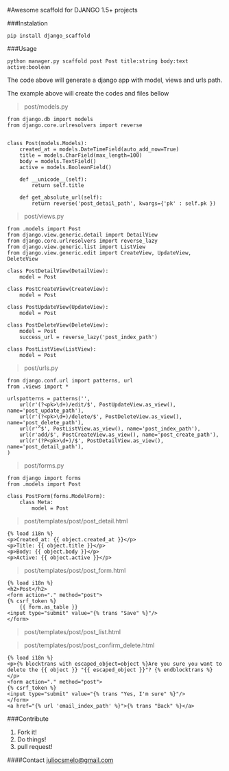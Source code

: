 #Awesome scaffold for DJANGO 1.5+ projects

###Instalation

    pip install django_scaffold

###Usage

    python manager.py scaffold post Post title:string body:text active:boolean

The code above will generate a django app with model, views and urls path.

The example above will create the codes and files bellow

>post/models.py

    from django.db import models
    from django.core.urlresolvers import reverse


    class Post(models.Models):
        created_at = models.DateTimeField(auto_add_now=True)
        title = models.CharField(max_length=100)
        body = models.TextField()
        active = models.BooleanField()

        def __unicode__(self):
            return self.title

        def get_absolute_url(self):
            return reverse('post_detail_path', kwargs={'pk' : self.pk })

>post/views.py

    from .models import Post
    from django.view.generic.detail import DetailView
    from django.core.urlresolvers import reverse_lazy
    from django.view.generic.list import ListView
    from django.view.generic.edit import CreateView, UpdateView, DeleteView

    class PostDetailView(DetailView):
        model = Post

    class PostCreateView(CreateView):
        model = Post

    class PostUpdateView(UpdateView):
        model = Post

    class PostDeleteView(DeleteView):
        model = Post
        success_url = reverse_lazy('post_index_path')

    class PostListView(ListView):
        model = Post

>post/urls.py


    from django.conf.url import patterns, url
    from .views import *

    urlspatterns = patterns('',
        url(r'(?<pk>\d+)/edit/$', PostUpdateView.as_view(), name='post_update_path'),
        url(r'(?<pk>\d+)/delete/$', PostDeleteView.as_view(), name='post_delete_path'),
        url(r'^$', PostListView.as_view(), name='post_index_path'),
        url(r'add/$', PostCreateView.as_view(), name='post_create_path'),
        url(r'(?P<pk>\d+)/$', PostDetailView.as_view(), name='post_detail_path'),
    )

>post/forms.py

    from django import forms
    from .models import Post

    class PostForm(forms.ModelForm):
        class Meta:
            model = Post


>post/templates/post/post_detail.html

    {% load i18n %}
    <p>Created_at: {{ object.created_at }}</p>
    <p>Title: {{ object.title }}</p>
    <p>Body: {{ object.body }}</p>
    <p>Active: {{ object.active }}</p>

>post/templates/post/post_form.html

    {% load i18n %}
    <h2>Post</h2>
    <form action="." method="post">
    {% csrf_token %}
        {{ form.as_table }}
    <input type="submit" value="{% trans "Save" %}"/>
    </form>
>post/templates/post/post_list.html

>post/templates/post/post_confirm_delete.html

    {% load i18n %}
    <p>{% blocktrans with escaped_object=object %}Are you sure you want to delete the {{ object }} "{{ escaped_object }}"? {% endblocktrans %}</p>
    <form action="." method="post">
    {% csrf_token %}
    <input type="submit" value="{% trans "Yes, I'm sure" %}"/>
    </form>
    <a href="{% url 'email_index_path' %}">{% trans "Back" %}</a>


###Contribute
1. Fork it!
2. Do things!
3. pull request!

####Contact
juliocsmelo@gmail.com
